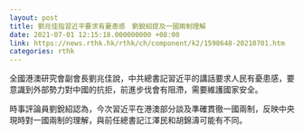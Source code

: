 ```yaml
---
layout: post
title: 劉兆佳指習近平要求有憂患感　劉銳紹提及一國兩制理解
date: 2021-07-01 12:15:18.000000000 +08:00
link: https://news.rthk.hk/rthk/ch/component/k2/1598648-20210701.htm
categories: rthk
---
```


全國港澳研究會副會長劉兆佳說，中共總書記習近平的講話要求人民有憂患感，要意識到外部勢力對中國的抗拒，前進步伐會有阻滯，需要維護國家安全。

時事評論員劉銳紹認為，今次習近平在港澳部分談及準確貫徹一國兩制，反映中央現時對一國兩制的理解，與前任總書記江澤民和胡錦濤可能有不同。
